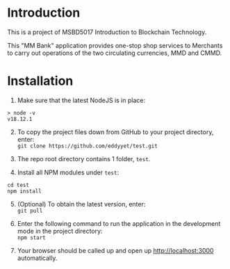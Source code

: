 # Introduction
This is a project of MSBD5017 Introduction to Blockchain Technology. 

This "MM Bank" application provides one-stop shop services to Merchants to carry out operations of the two circulating currencies, MMD and CMMD. 

# Installation 
1. Make sure that the latest NodeJS is in place:
```
> node -v
v18.12.1
```

2. To copy the project files down from GitHub to your project directory, enter: \
`git clone https://github.com/eddyyet/test.git`

3. The repo root directory contains 1 folder, `test`.

4. Install all NPM modules under `test`:
```
cd test
npm install
```

5. (Optional) To obtain the latest version, enter:\
`git pull`

6. Enter the following command to run the application in the development mode in the project directory:\
`npm start`

7. Your browser should be called up and open up [http://localhost:3000](http://localhost:3000) automatically.

